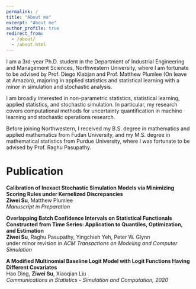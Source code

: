 ```yaml
---
permalink: /
title: "About me"
excerpt: "About me"
author_profile: true
redirect_from: 
  - /about/
  - /about.html
---
```


I am a 3rd-year Ph.D. student in the Department of Industrial Engineering and Management Sciences, Northwestern University, where I am fortunate to be advised by Prof. Diego Klabjan and Prof. Matthew Plumlee (On leave at Amazon), majoring in applied statistics and statistical learning with a minor in simulation and stochastic analysis.

I am broadly interested in non-parametric statistics, statistical learning, applied statistics, and stochastic simulation. In particular, my research covers computational methods for uncertainty quantification in machine learning and stochastic operations research.

Before joining Northwestern, I received my B.S. degree in mathematics and applied mathematics from Fudan University, and my M.S. degree in mathematical statistics from Purdue University, where I was fortunate to be advised by Prof. Raghu Pasupathy.

# Publication

**Calibration of Inexact Stochastic Simulation Models via Minimizing Scoring Rules under Kernelized Discrepancies**<br />**Ziwei Su**, Matthew Plumlee<br /><em>Manuscript in Preparation</em>

**Overlapping Batch Confidence Intervals on Statistical Functionals Constructed from Time Series: Application to Quantiles, Optimization, and Estimation**<br />**Ziwei Su**, Raghu Pasupathy, Yingchieh Yeh, Peter W. Glynn<br />under minor revision in <em>ACM Transactions on Modeling and Computer Simulation</em>

**A Modified Multinomial Baseline Logit Model with Logit Functions Having Different Covariates**<br />Hao Ding, **Ziwei Su**, Xiaoqian Liu<br /><em>Communications in Statistics - Simulation and Computation, 2020</em>
